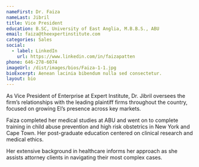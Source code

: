 ```yaml
---
nameFirst: Dr. Faiza
nameLast: Jibril
title: Vice President
education: B.SC, University of East Anglia, M.B.B.S., ABU
email: faiza@theexpertinstitute.com
categories: Sales
social:
  - label: LinkedIn
    url: https://www.linkedin.com/in/faizapatten
phone: 646-278-6074
imageUrl: /dist/images/bios/Faiza-1-1.jpg
bioExcerpt: Aenean lacinia bibendum nulla sed consectetur.
layout: bio
---
```


<p>As Vice President of Enterprise at Expert Institute, Dr. Jibril oversees the firm’s relationships with the leading plaintiff firms throughout the country, focused on growing EI’s presence across key markets.</p>

<p>Faiza completed her medical studies at ABU and went on to complete training in child abuse prevention and high risk obstetrics in New York and Cape Town. Her post-graduate education centered on clinical research and medical ethics.</p>

<p>Her extensive background in healthcare informs her approach as she assists attorney clients in navigating their most complex cases.</p>